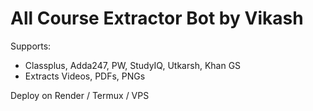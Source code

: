 # All Course Extractor Bot by Vikash

Supports:
- Classplus, Adda247, PW, StudyIQ, Utkarsh, Khan GS
- Extracts Videos, PDFs, PNGs

Deploy on Render / Termux / VPS